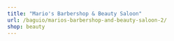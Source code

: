 ```yaml
---
title: "Mario's Barbershop & Beauty Saloon"
url: /baguio/marios-barbershop-and-beauty-saloon-2/
shop: beauty
---
```

